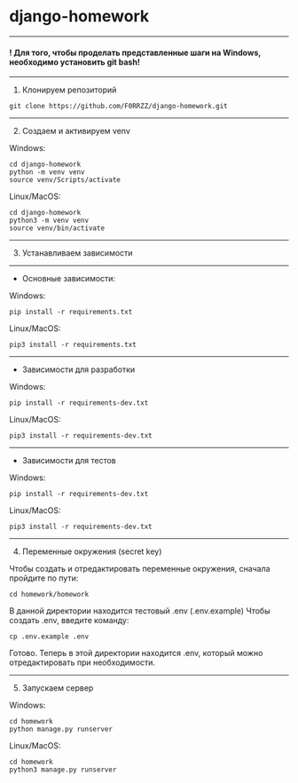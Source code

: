 # django-homework
---

#### ! Для того, чтобы проделать представленные шаги на Windows, необходимо установить git bash!

---

1. Клонируем репозиторий

```shell
git clone https://github.com/F0RRZZ/django-homework.git
```

---

2. Создаем и активируем venv

Windows:
```shell
cd django-homework
python -m venv venv
source venv/Scripts/activate
```


Linux/MacOS:

```shell
cd django-homework
python3 -m venv venv
source venv/bin/activate
```

---

3. Устанавливаем зависимости
---
* Основные зависимости:

Windows:

```shell
pip install -r requirements.txt
```

Linux/MacOS:

```shell
pip3 install -r requirements.txt
```

---
* Зависимости для разработки

Windows:

```shell
pip install -r requirements-dev.txt
```

Linux/MacOS:

```shell
pip3 install -r requirements-dev.txt
```

---
* Зависимости для тестов

Windows:

```shell
pip install -r requirements-dev.txt
```

Linux/MacOS:

```shell
pip3 install -r requirements-dev.txt
```


---
4. Переменные окружения (secret key)

Чтобы создать и отредактировать переменные окружения, сначала пройдите по пути:

```shell
cd homework/homework
```

В данной директории находится тестовый .env (.env.example)
Чтобы создать .env, введите команду:

```shell
cp .env.example .env
```

Готово. Теперь в этой директории находится .env, который можно отредактировать
при необходимости.

---

5. Запускаем сервер

Windows:
```shell
cd homework
python manage.py runserver
```
Linux/MacOS:
```shell
cd homework
python3 manage.py runserver
```

